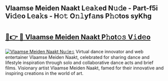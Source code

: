 ## Vlaamse Meiden Naakt L𝚎a𝚔ed N𝚞𝚍e - Part-f5i Vi𝚍𝚎o L𝚎a𝚔s - H𝚘𝚝 O𝚗𝚕yf𝚊ns P𝚑𝚘tos syKhg

# <h2><a href="http://kf8g07.oniu.top/?m=Vlaamse+Meiden+Naakt">🔗👉 🔴 Vlaamse Meiden Naakt P𝚑ot𝚘𝚜 V𝚒d𝚎o</a></h2>

[![Vlaamse Meiden Naakt Nu𝚍e𝚜](https://i.imgur.com/0qMVB7G.gif)](http://kf8g07.oniu.top/?m=Vlaamse+Meiden+Naakt)
Virtual dance innovator and web entertainer Vlaamse Meiden Naakt, celebrated for sharing dance and lifestyle inspiration through solo and collaborative dance acts and brief films. Visionary artist Vlaamse Meiden Naakt, famed for their innovative and inspiring creations in the world of art.  
